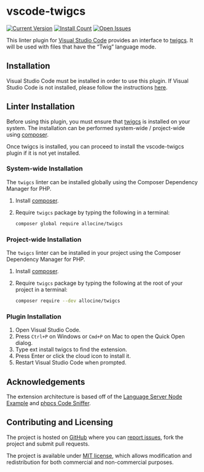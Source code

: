 # vscode-twigcs

[![Current Version](https://vsmarketplacebadge.apphb.com/version/cerzat43.twigcs.svg)](https://marketplace.visualstudio.com/items?itemName=cerzat43.twigcs)
[![Install Count](https://vsmarketplacebadge.apphb.com/installs/cerzat43.twigcs.svg)](https://marketplace.visualstudio.com/items?itemName=cerzat43.twigcs)
[![Open Issues](https://vsmarketplacebadge.apphb.com/rating/cerzat43.twigcs.svg)](https://marketplace.visualstudio.com/items?itemName=cerzat43.twigcs)

This linter plugin for [Visual Studio Code](https://code.visualstudio.com/) provides an interface to [twigcs](https://github.com/allocine/twigcs). It will be used with files that have the “Twig” language mode.

## Installation

Visual Studio Code must be installed in order to use this plugin. If Visual Studio Code is not installed, please follow the instructions [here](https://code.visualstudio.com/Docs/editor/setup).

## Linter Installation

Before using this plugin, you must ensure that [twigcs](https://github.com/allocine/twigcs) is installed on your system. The installation can be performed system-wide / project-wide using [composer](https://getcomposer.org/).

Once twigcs is installed, you can proceed to install the vscode-twigcs plugin if it is not yet installed.

### System-wide Installation

The `twigcs` linter can be installed globally using the Composer Dependency Manager for PHP.

1. Install [composer](https://getcomposer.org/doc/00-intro.md).
1. Require `twigcs` package by typing the following in a terminal:

    ```bash
    composer global require allocine/twigcs
    ```

### Project-wide Installation

The `twigcs` linter can be installed in your project using the Composer Dependency Manager for PHP.

1. Install [composer](https://getcomposer.org/doc/00-intro.md).
1. Require `twigcs` package by typing the following at the root of your project in a terminal:

    ```bash
    composer require --dev allocine/twigcs
    ```

### Plugin Installation

1. Open Visual Studio Code.
1. Press `Ctrl+P` on Windows or `Cmd+P` on Mac to open the Quick Open dialog.
1. Type ext install twigcs to find the extension.
1. Press Enter or click the cloud icon to install it.
1. Restart Visual Studio Code when prompted.

## Acknowledgements

The extension architecture is based off of the [Language Server Node Example](https://github.com/Microsoft/vscode-languageserver-node-example) and [phpcs Code Sniffer](https://github.com/ikappas/vscode-phpcs).

## Contributing and Licensing

The project is hosted on [GitHub](https://github.com/cerzat43/vscode-twigcs) where you can [report issues](https://github.com/cerzat43/vscode-twigcs/issues), fork the project and submit pull requests.

The project is available under [MIT license](/), which allows modification and redistribution for both commercial and non-commercial purposes.
